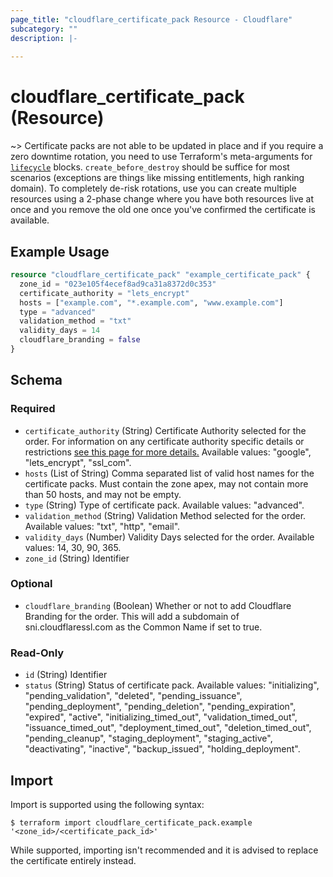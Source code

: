 ```yaml
---
page_title: "cloudflare_certificate_pack Resource - Cloudflare"
subcategory: ""
description: |-
  
---
```


# cloudflare_certificate_pack (Resource)



~> Certificate packs are not able to be updated in place and if
you require a zero downtime rotation, you need to use Terraform's meta-arguments
for [`lifecycle`](https://www.terraform.io/docs/configuration/resources.html#lifecycle-lifecycle-customizations) blocks.
`create_before_destroy` should be suffice for most scenarios (exceptions are
things like missing entitlements, high ranking domain). To completely
de-risk rotations, use you can create multiple resources using a 2-phase change
where you have both resources live at once and you remove the old one once
you've confirmed the certificate is available.

## Example Usage

```terraform
resource "cloudflare_certificate_pack" "example_certificate_pack" {
  zone_id = "023e105f4ecef8ad9ca31a8372d0c353"
  certificate_authority = "lets_encrypt"
  hosts = ["example.com", "*.example.com", "www.example.com"]
  type = "advanced"
  validation_method = "txt"
  validity_days = 14
  cloudflare_branding = false
}
```
<!-- schema generated by tfplugindocs -->
## Schema

### Required

- `certificate_authority` (String) Certificate Authority selected for the order.  For information on any certificate authority specific details or restrictions [see this page for more details.](https://developers.cloudflare.com/ssl/reference/certificate-authorities)
Available values: "google", "lets_encrypt", "ssl_com".
- `hosts` (List of String) Comma separated list of valid host names for the certificate packs. Must contain the zone apex, may not contain more than 50 hosts, and may not be empty.
- `type` (String) Type of certificate pack.
Available values: "advanced".
- `validation_method` (String) Validation Method selected for the order.
Available values: "txt", "http", "email".
- `validity_days` (Number) Validity Days selected for the order.
Available values: 14, 30, 90, 365.
- `zone_id` (String) Identifier

### Optional

- `cloudflare_branding` (Boolean) Whether or not to add Cloudflare Branding for the order.  This will add a subdomain of sni.cloudflaressl.com as the Common Name if set to true.

### Read-Only

- `id` (String) Identifier
- `status` (String) Status of certificate pack.
Available values: "initializing", "pending_validation", "deleted", "pending_issuance", "pending_deployment", "pending_deletion", "pending_expiration", "expired", "active", "initializing_timed_out", "validation_timed_out", "issuance_timed_out", "deployment_timed_out", "deletion_timed_out", "pending_cleanup", "staging_deployment", "staging_active", "deactivating", "inactive", "backup_issued", "holding_deployment".

## Import

Import is supported using the following syntax:

```shell
$ terraform import cloudflare_certificate_pack.example '<zone_id>/<certificate_pack_id>'
```

While supported, importing isn't recommended and it is advised to replace the
certificate entirely instead.
